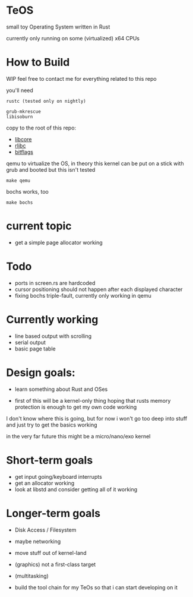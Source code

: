 # TeOS
small toy Operating System written in Rust

currently only running on some (virtualized) x64 CPUs

# How to Build
WIP
feel free to contact me for everything related to this repo

you'll need

    rustc (tested only on nightly)

    grub-mkrescue
    libisoburn

copy to the root of this repo:

- [libcore]
- [rlibc]
- [bitflags]

[libcore]: https://github.com/rust-lang/rust/tree/master/src/libcore
[rlibc]: https://github.com/alexcrichton/rlibc
[bitflags]: https://github.com/Roxxik/bitflags

qemu to virtualize the OS, in theory this kernel can be put on a stick with grub and booted but this isn't tested

    make qemu

bochs works, too

    make bochs

# current topic
- get a simple page allocator working

# Todo
- ports in screen.rs are hardcoded
- cursor positioning should not happen after each displayed character
- fixing bochs triple-fault, currently only working in qemu

# Currently working
- line based output with scrolling
- serial output
- basic page table

# Design goals:
- learn something about Rust and OSes

- first of this will be a kernel-only thing hoping that rusts memory protection is enough to get my own code working

I don't know where this is going, but for now i won't go too deep into stuff and just try to get the basics working

in the very far future this might be a micro/nano/exo kernel

# Short-term goals
- get input going/keyboard interrupts
- get an allocator working
- look at libstd and consider getting all of it working

# Longer-term goals
- Disk Access / Filesystem
- maybe networking
- move stuff out of kernel-land
- (graphics) not a first-class target
- (multitasking)

- build the tool chain for my TeOs so that i can start developing on it
